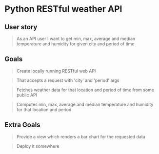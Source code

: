 # Python RESTful weather API

## User story

> As an API user I want to get min, max, average and median temperature and humidity for given city and period of time

## Goals

> Create locally running RESTful web API

> That accepts a request with 'city' and 'period' args

> Fetches weather data for that location and period of time from some public API

> Computes min, max, average and median temperature and humidity for that location and period

## Extra Goals

> Provide a view which renders a bar chart for the requested data

> Deploy it somewhere